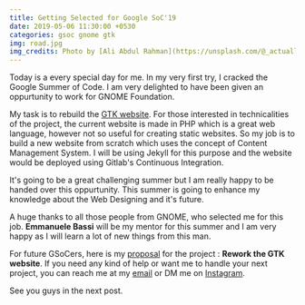 ```yaml
---
title: Getting Selected for Google SoC'19
date: 2019-05-06 11:30:00 +0530
categories: gsoc gnome gtk
img: road.jpg
img_credits: Photo by [Ali Abdul Rahman](https://unsplash.com/@_actually_) on [Unsplash](https://unsplash.com)
---
```


Today is a every special day for me. In my very first try, I cracked the Google Summer of Code. I am very delighted to have been given an oppurtunity to work for GNOME Foundation.

My task is to rebuild the [GTK website](https://gtk.org). For those interested in technicalities of the project, the current website is made in PHP which is a great web language, however not so useful for creating static websites. So my job is to build a new website from scratch which uses the concept of Content Management System. I will be using Jekyll for this purpose and the website would be deployed using Gitlab's Continuous Integration.

It's going to be a great challenging summer but I am really happy to be handed over this oppurtunity. This summer is going to enhance my knowledge about the Web Designing and it's future.

A huge thanks to all those people from GNOME, who selected me for this job. **Emmanuele Bassi** will be my mentor for this summer and I am very happy as I will learn a lot of new things from this man.

For future GSoCers, here is my [proposal][proposal] for the project : **Rework the GTK website**. If you need any kind of help or want me to handle your next project, you can reach me at my [email][email] or DM me on [Instagram].

See you guys in the next post.

[proposal]: https://docs.google.com/document/d/1naeFyYH0dLJ30_KcvQes7H4tWI165Xeb5t-Qqfo67NE/edit?usp=sharing
[instagram]: https://instagram.com/ravd_ravgeet/
[email]: mailto:ravgeetdhillon@gmail.com
